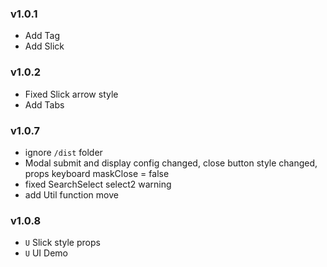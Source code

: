 ### v1.0.1

- Add Tag
- Add Slick

### v1.0.2

- Fixed Slick arrow style
- Add Tabs

### v1.0.7

- ignore `/dist` folder
- Modal submit and display config changed, close button style changed, props keyboard maskClose = false
- fixed SearchSelect select2 warning
- add Util function move

### v1.0.8

- `U` Slick style props
- `U` UI Demo
